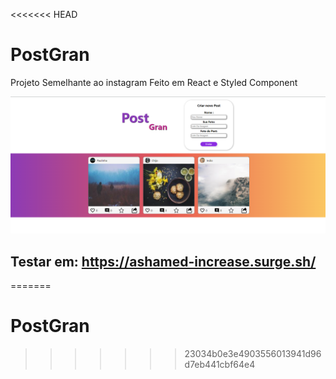 <<<<<<< HEAD
# PostGran
Projeto Semelhante ao instagram
Feito em React e Styled Component

![alt text](https://raw.githubusercontent.com/MaiaJrDev/PostGran/main/src/img/cats.png)

## Testar em: https://ashamed-increase.surge.sh/
=======
# PostGran
>>>>>>> 23034b0e3e4903556013941d96d7eb441cbf64e4
